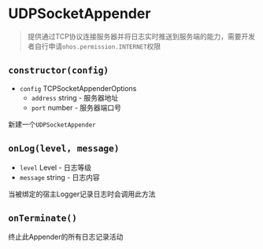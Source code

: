 # UDPSocketAppender

> 提供通过TCP协议连接服务器并将日志实时推送到服务端的能力，需要开发者自行申请`ohos.permission.INTERNET`权限

## `constructor(config)`

- `config` TCPSocketAppenderOptions
  - `address` string - 服务器地址
  - `port` number - 服务器端口号

新建一个`UDPSocketAppender`

## `onLog(level, message)`

- `level` Level - 日志等级
- `message` string - 日志内容

当被绑定的宿主Logger记录日志时会调用此方法

## `onTerminate()`

终止此Appender的所有日志记录活动